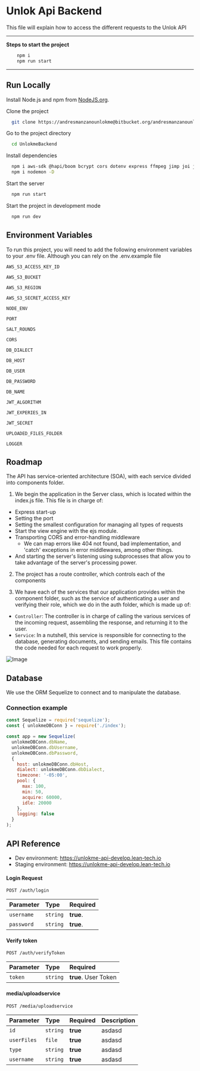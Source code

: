 # Unlok Api Backend

This file will explain how to access the different requests to the Unlok API


---

**Steps to start the project**

```sh
	npm i 
	npm run start
```

---


## Run Locally

Install Node.js and npm from [NodeJS.org](https://nodejs.org/en/).

Clone the project

```bash
  git clone https://andresmanzanounlokme@bitbucket.org/andresmanzanounlokme/unlokmebackend.git
```

Go to the project directory

```bash
  cd UnlokmeBackend
```

Install dependencies

```bash
  npm i aws-sdk @hapi/boom bcrypt cors dotenv express ffmpeg jimp joi jsonwebtoken knex mkdirp morgan multer mysql npm sequelize cli sharp sqlite3 winston
  npm i nodemon -D
```

Start the server

```bash
  npm run start
```

Start the project in development mode

```bash
  npm run dev
```



## Environment Variables

To run this project, you will need to add the following environment variables to your .env file. Although you can rely on the .env.example file

`AWS_S3_ACCESS_KEY_ID`

`AWS_S3_BUCKET`

`AWS_S3_REGION`

`AWS_S3_SECRET_ACCESS_KEY`

`NODE_ENV`

`PORT`

`SALT_ROUNDS`

`CORS`

`DB_DIALECT`

`DB_HOST`

`DB_USER`

`DB_PASSWORD`

`DB_NAME`

`JWT_ALGORITHM`

`JWT_EXPERIES_IN`

`JWT_SECRET`

`UPLOADED_FILES_FOLDER`

`LOGGER`



## Roadmap

The API has service-oriented architecture (SOA), with each service divided into components folder.

  1) We begin the application in the Server class, which is located within the index.js file. This file is in charge of:

  - Express start-up
  - Setting the port
  - Setting the smallest configuration for managing all types of requests
  - Start the view engine with the ejs module.
  - Transporting CORS and error-handling middleware
    - We can map errors like 404 not found, bad implementation, and 'catch' exceptions in error middlewares, among other things.
  - And starting the server's listening using subprocesses that allow you to take advantage of the server's processing power.

  2) The project has a route controller, which controls each of the components

  3) We have each of the services that our application provides within the component folder, such as the service of authenticating a user and verifying their role, which we do in the auth folder, which is made up of:

  - ```Controller```: The controller is in charge of calling the various services of the incoming request, assembling the response, and returning it to the user.
  - ```Service```: In a nutshell, this service is responsible for connecting to the database, generating documents, and sending emails. This file contains the code needed for each request to work properly.

![Image](https://unlokme-develop-media.s3.amazonaws.com/uploads/readme/readme.png)



##  Database
We use the ORM Sequelize to connect and to manipulate the database.
### Connection example

```javascript
const Sequelize = require('sequelize');
const { unlokmeDBConn } = require('./index');

const app = new Sequelize(
  unlokmeDBConn.dbName,
  unlokmeDBConn.dbUsername,
  unlokmeDBConn.dbPassword,
  {
    host: unlokmeDBConn.dbHost,
    dialect: unlokmeDBConn.dbDialect,
    timezone: '-05:00',
    pool: {
      max: 100,
      min: 50,
      acquire: 60000,
      idle: 20000
    },
    logging: false 
  }
);
```

## API Reference
- Dev environment: https://unlokme-api-develop.lean-tech.io
- Staging environment: https://unlokme-api-develop.lean-tech.io


#### Login Request

```http
POST /auth/login
```

| Parameter | Type     | Required                |
| :-------- | :------- | :------------------------- |
| `username` | `string` | **true**.      |
| `password` | `string` | **true**.      |


#### Verify token

```http
POST /auth/verifyToken
```

| Parameter | Type     | Required                       |
| :-------- | :------- | :-------------------------------- |
| `token`      | `string` | **true**. User Token |


#### media/uploadservice

```http
POST /media/uploadservice
```

| Parameter    |  Type    | Required  | Description |
| :----------- | :------- | :-------- | :---------- |
| `id`         | `string` | **true** |  asdasd  |
| `userFiles`  | `file`   | **true** |  asdasd  |
| `type`       | `string` | **true** |  asdasd  |
| `username`   | `string` | **true** |  asdasd  |


